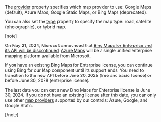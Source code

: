 The [provider](/Documentation/ApiReference/UI_Components/dxMap/Configuration/#provider) property specifies which map provider to use: Google Maps (default), Azure Maps, Google Static Maps, or Bing Maps (deprecated).

You can also set the [type](/Documentation/ApiReference/UI_Components/dxMap/Configuration/#type) property to specify the map type: road, satellite (photographic), or hybrid map.
<!--split-->

[note]

On May 21, 2024, Microsoft announced that [Bing Maps for Enterprise and its API will be discontinued](https://www.microsoft.com/en-us/maps/bing-maps/discontinued-services). [Azure Maps](https://azure.microsoft.com/en-us/products/azure-maps/) will be a single unified enterprise mapping platform available from Microsoft.

If you have an existing Bing Maps for Enterprise license, you can continue using Bing for our Map component until its support ends. You need to transition to the new API before June 30, 2025 (free and basic license) or before June 30, 2028 (enterprise license).

The last date you can get a new Bing Maps for Enterprise license is June 30, 2024. If you do not have an existing license after this date, you can only use other [map providers](/Documentation/ApiReference/UI_Components/dxMap/Types/#MapProvider) supported by our controls: Azure, Google, and Google Static.

[/note]
